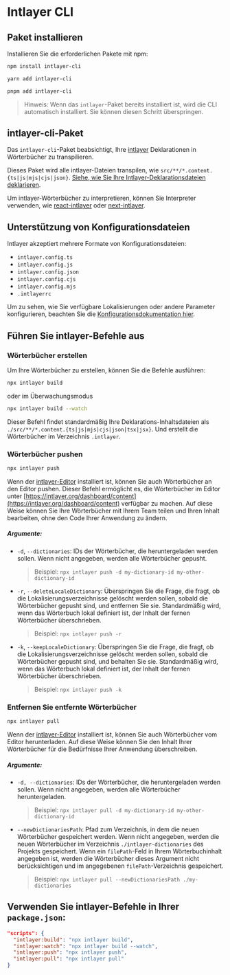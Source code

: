 # Intlayer CLI

## Paket installieren

Installieren Sie die erforderlichen Pakete mit npm:

```bash
npm install intlayer-cli
```

```bash
yarn add intlayer-cli
```

```bash
pnpm add intlayer-cli
```

> Hinweis: Wenn das `intlayer`-Paket bereits installiert ist, wird die CLI automatisch installiert. Sie können diesen Schritt überspringen.

## intlayer-cli-Paket

Das `intlayer-cli`-Paket beabsichtigt, Ihre [intlayer](https://github.com/aymericzip/intlayer/blob/main/packages/intlayer/README.md) Deklarationen in Wörterbücher zu transpilieren.

Dieses Paket wird alle intlayer-Dateien transpilen, wie `src/**/*.content.{ts|js|mjs|cjs|json}`. [Siehe, wie Sie Ihre Intlayer-Deklarationsdateien deklarieren](https://github.com/aymericzip/intlayer/blob/main/packages/intlayer/README.md).

Um intlayer-Wörterbücher zu interpretieren, können Sie Interpreter verwenden, wie [react-intlayer](https://github.com/aymericzip/intlayer/blob/main/packages/react-intlayer/README.md) oder [next-intlayer](https://github.com/aymericzip/intlayer/blob/main/packages/next-intlayer/README.md).

## Unterstützung von Konfigurationsdateien

Intlayer akzeptiert mehrere Formate von Konfigurationsdateien:

- `intlayer.config.ts`
- `intlayer.config.js`
- `intlayer.config.json`
- `intlayer.config.cjs`
- `intlayer.config.mjs`
- `.intlayerrc`

Um zu sehen, wie Sie verfügbare Lokalisierungen oder andere Parameter konfigurieren, beachten Sie die [Konfigurationsdokumentation hier](https://github.com/aymericzip/intlayer/blob/main/docs/de/configuration.md).

## Führen Sie intlayer-Befehle aus

### Wörterbücher erstellen

Um Ihre Wörterbücher zu erstellen, können Sie die Befehle ausführen:

```bash
npx intlayer build
```

oder im Überwachungsmodus

```bash
npx intlayer build --watch
```

Dieser Befehl findet standardmäßig Ihre Deklarations-Inhaltsdateien als `./src/**/*.content.{ts|js|mjs|cjs|json|tsx|jsx}`. Und erstellt die Wörterbücher im Verzeichnis `.intlayer`.

### Wörterbücher pushen

```bash
npx intlayer push
```

Wenn der [intlayer-Editor](https://github.com/aymericzip/intlayer/blob/main/docs/de/intlayer_editor.md) installiert ist, können Sie auch Wörterbücher an den Editor pushen. Dieser Befehl ermöglicht es, die Wörterbücher im Editor unter [https://intlayer.org/dashboard/content](https://intlayer.org/dashboard/content) verfügbar zu machen. Auf diese Weise können Sie Ihre Wörterbücher mit Ihrem Team teilen und Ihren Inhalt bearbeiten, ohne den Code Ihrer Anwendung zu ändern.

##### Argumente:

- `-d`, `--dictionaries`: IDs der Wörterbücher, die heruntergeladen werden sollen. Wenn nicht angegeben, werden alle Wörterbücher gepusht.
  > Beispiel: `npx intlayer push -d my-dictionary-id my-other-dictionary-id`
- `-r`, `--deleteLocaleDictionary`: Überspringen Sie die Frage, die fragt, ob die Lokalisierungsverzeichnisse gelöscht werden sollen, sobald die Wörterbücher gepusht sind, und entfernen Sie sie. Standardmäßig wird, wenn das Wörterbuch lokal definiert ist, der Inhalt der fernen Wörterbücher überschrieben.
  > Beispiel: `npx intlayer push -r`
- `-k`, `--keepLocaleDictionary`: Überspringen Sie die Frage, die fragt, ob die Lokalisierungsverzeichnisse gelöscht werden sollen, sobald die Wörterbücher gepusht sind, und behalten Sie sie. Standardmäßig wird, wenn das Wörterbuch lokal definiert ist, der Inhalt der fernen Wörterbücher überschrieben.
  > Beispiel: `npx intlayer push -k`

### Entfernen Sie entfernte Wörterbücher

```bash
npx intlayer pull
```

Wenn der [intlayer-Editor](https://github.com/aymericzip/intlayer/blob/main/docs/de/intlayer_editor.md) installiert ist, können Sie auch Wörterbücher vom Editor herunterladen. Auf diese Weise können Sie den Inhalt Ihrer Wörterbücher für die Bedürfnisse Ihrer Anwendung überschreiben.

##### Argumente:

- `-d, --dictionaries`: IDs der Wörterbücher, die heruntergeladen werden sollen. Wenn nicht angegeben, werden alle Wörterbücher heruntergeladen.
  > Beispiel: `npx intlayer pull -d my-dictionary-id my-other-dictionary-id`
- `--newDictionariesPath`: Pfad zum Verzeichnis, in dem die neuen Wörterbücher gespeichert werden. Wenn nicht angegeben, werden die neuen Wörterbücher im Verzeichnis `./intlayer-dictionaries` des Projekts gespeichert. Wenn ein `filePath`-Feld in Ihrem Wörterbuchinhalt angegeben ist, werden die Wörterbücher dieses Argument nicht berücksichtigen und im angegebenen `filePath`-Verzeichnis gespeichert.
  > Beispiel: `npx intlayer pull --newDictionariesPath ./my-dictionaries`

## Verwenden Sie intlayer-Befehle in Ihrer `package.json`:

```json
"scripts": {
  "intlayer:build": "npx intlayer build",
  "intlayer:watch": "npx intlayer build --watch",
  "intlayer:push": "npx intlayer push",
  "intlayer:pull": "npx intlayer pull"
}
```
